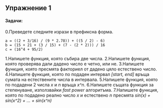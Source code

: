 ## Упражнение 1

#### Задачи:

0.Преведете следните изрази в префиксна форма.

	a = ((2 + 3/16) / (9 * 2.78)) + ((5 / 2) - 6)
	b = (15 + 21 + (3 / 15) + (7 - (2 * 2))) / 16
	c = (16^4 + 95/2)

1.Напишете функция, която събира две числа.
2.Напишете функция, която проверява дали дадено число е четно, или не.
3.Напишете функция, която пресмята факториел от дадено цяло естествено число.
4.Напишете функция, която по подаден интервал _[start, end]_ връща сумата на естествените числа в интервала.
5.Напишете функция, която по подадени 2 числа _x_ и _n_ връща _x^n_.
6.Напишете същата функция за степенуване, използвайки _fast power_ алгоритъма.
7.Напишете функция, която по подадено реално число _x_ и естествено _n_ пресмята _sin(x) + sin(x^2) + ... + sin(x^n)_